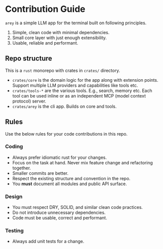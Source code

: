 # Contribution Guide

`arey` is a simple LLM app for the terminal built on following principles.

1. Simple, clean code with minimal dependencies.
2. Small core layer with just enough extensibility.
3. Usable, reliable and performant.

## Repo structure

This is a `rust` monorepo with crates in `crates/` directory.

- `crates/core` is the domain logic for the app along with extension points.
  Support multiple LLM providers and capabilities like tools etc.
- `crates/tools-*` are the various tools. E.g., search, memory etc. Each tool
  can be used inline or as an independent MCP (model context protocol) server.
- `crates/arey` is the cli app. Builds on core and tools.

## Rules

Use the below rules for your code contributions in this repo.

### Coding

- Always prefer idiomatic rust for your changes.
- Focus on the task at hand. Never mix feature change and refactoring together.
- Smaller commits are better.
- Respect the existing structure and convention in the repo.
- You **must** document all modules and public API surface.

### Design

- You must respect DRY, SOLID, and similar clean code practices.
- Do not introduce unnecessary dependencies.
- Code must be usable, correct and performant.

### Testing

- Always add unit tests for a change.
